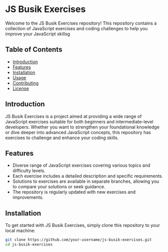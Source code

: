 # JS Busik Exercises

Welcome to the JS Busik Exercises repository! This repository contains a collection of JavaScript exercises and coding challenges to help you improve your JavaScript skillsg

## Table of Contents

- [Introduction](#introduction)
- [Features](#features)
- [Installation](#installation)
- [Usage](#usage)
- [Contributing](#contributing)
- [License](#license)

## Introduction

JS Busik Exercises is a project aimed at providing a wide range of JavaScript exercises suitable for both beginners and intermediate-level developers. Whether you want to strengthen your foundational knowledge or dive deeper into advanced JavaScript concepts, this repository has exercises to challenge and enhance your coding skills.

## Features

- Diverse range of JavaScript exercises covering various topics and difficulty levels.
- Each exercise includes a detailed description and specific requirements.
- Solutions to exercises are available in separate branches, allowing you to compare your solutions or seek guidance.
- The repository is regularly updated with new exercises and improvements.

## Installation

To get started with JS Busik Exercises, simply clone this repository to your local machine:

```bash
git clone https://github.com/your-username/js-busik-exercises.git
cd js-busik-exercises
```
